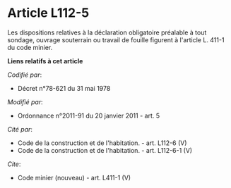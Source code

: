 # Article L112-5

Les dispositions relatives à la déclaration obligatoire préalable à tout sondage, ouvrage souterrain ou travail de fouille
figurent à l'article L. 411-1 du code minier.

**Liens relatifs à cet article**

_Codifié par_:

  - Décret n°78-621 du 31 mai 1978

_Modifié par_:

  - Ordonnance n°2011-91 du 20 janvier 2011 - art. 5

_Cité par_:

  - Code de la construction et de l'habitation. - art. L112-6 (V)
  - Code de la construction et de l'habitation. - art. L112-6-1 (V)

_Cite_:

  - Code minier (nouveau) - art. L411-1 (V)
